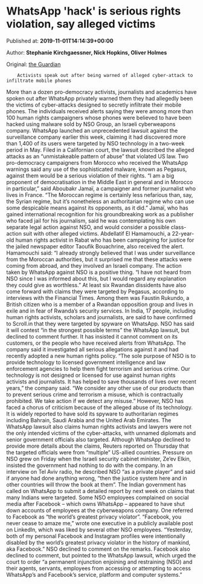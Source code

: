 
# WhatsApp 'hack' is serious rights violation, say alleged victims

Published at: **2019-11-01T14:14:39+00:00**

Author: **Stephanie Kirchgaessner, Nick Hopkins, Oliver Holmes**

Original: [the Guardian](https://www.theguardian.com/technology/2019/nov/01/whatsapp-hack-is-serious-rights-violation-say-alleged-victims)


        Activists speak out after being warned of alleged cyber-attack to infiltrate mobile phones
      
More than a dozen pro-democracy activists, journalists and academics have spoken out after WhatsApp privately warned them they had allegedly been the victims of cyber-attacks designed to secretly infiltrate their mobile phones.
The individuals received alerts saying they were among more than 100 human rights campaigners whose phones were believed to have been hacked using malware sold by NSO Group, an Israeli cyberweapons company.
WhatsApp launched an unprecedented lawsuit against the surveillance company earlier this week, claiming it had discovered more than 1,400 of its users were targeted by NSO technology in a two-week period in May.
Filed in a Californian court, the lawsuit described the alleged attacks as an “unmistakeable pattern of abuse” that violated US law.
Two pro-democracy campaigners from Morocco who received the WhatsApp warnings said any use of the sophisticated malware, known as Pegasus, against them would be a serious violation of their rights.
“I am a big proponent of democratisation in the Middle East in general and in Morocco in particular,” said Aboubakr Jamaï, a campaigner and former journalist who lives in France. “The Moroccan regime is certainly less nefarious than, say, the Syrian regime, but it’s nonetheless an authoritarian regime who can use some despicable means against its opponents, as it did.”
Jamaï, who has gained international recognition for his groundbreaking work as a publisher who faced jail for his journalism, said he was contemplating his own separate legal action against NSO, and would consider a possible class-action suit with other alleged victims.
Abdellatif El Hamamouchi, a 22-year-old human rights activist in Rabat who has been campaigning for justice for the jailed newspaper editor Taoufik Bouachrine, also received the alert.
Hamamouchi said: “I already strongly believed that I was under surveillance from the Moroccan authorities, but it surprised me that these attacks were coming from abroad, and they involved an Israeli company. The action taken by WhatsApp against NSO is a positive thing.
“I have not heard from NSO since I was informed about this, but I would regard any explanation they could give as worthless.”
At least six Rwandan dissidents have also come forward with claims they were targeted by Pegasus, according to interviews with the Financial Times.
Among them was Faustin Rukundo, a British citizen who is a member of a Rwandan opposition group and lives in exile and in fear of Rwanda’s security services.
In India, 17 people, including human rights activists, scholars and journalists, are said to have confirmed to Scroll.in that they were targeted by spyware on WhatsApp.
NSO has said it will contest “in the strongest possible terms” the WhatsApp lawsuit, but declined to comment further. It has insisted it cannot comment on its customers, or the people who have received alerts from WhatsApp.
The company said it investigated all serious allegations against it and had recently adopted a new human rights policy.
“The sole purpose of NSO is to provide technology to licensed government intelligence and law enforcement agencies to help them fight terrorism and serious crime. Our technology is not designed or licensed for use against human rights activists and journalists. It has helped to save thousands of lives over recent years,” the company said.
“We consider any other use of our products than to prevent serious crime and terrorism a misuse, which is contractually prohibited. We take action if we detect any misuse.”
However, NSO has faced a chorus of criticism because of the alleged abuse of its technology. It is widely reported to have sold its spyware to authoritarian regimes including Bahrain, Saudi Arabia and the United Arab Emirates.
The WhatsApp lawsuit also claims human rights activists and lawyers were not the only intended victims of the cyber-attacks, with unnamed diplomats and senior government officials also targeted.
Although WhatsApp declined to provide more details about the claims, Reuters reported on Thursday that the targeted officials were from “multiple” US-allied countries.
Pressure on NSO grew on Friday when the Israeli security cabinet minister, Ze’ev Elkin, insisted the government had nothing to do with the company.
In an interview on Tel Aviv radio, he described NSO “as a private player” and said if anyone had done anything wrong, “then the justice system here and in other countries will throw the book at them”.
The Indian government has called on WhatsApp to submit a detailed report by next week on claims that many Indians were targeted.
Some NSO employees complained on social media after Facebook – which owns WhatsApp – appeared to have shut down accounts of employees at the cyberweapons company. One referred to Facebook as “the world’s greatest privacy violator”.
“Facebook, you never cease to amaze me,” wrote one executive in a publicly available post on LinkedIn, which was liked by several other NSO employees.
“Yesterday, both of my personal Facebook and Instagram profiles were intentionally disabled by the world’s greatest privacy violator in the history of mankind, aka Facebook.”
NSO declined to comment on the remarks.
Facebook also declined to comment, but pointed to the WhatsApp lawsuit, which urged the court to order “a permanent injunction enjoining and restraining (NSO) and their agents, servants, employees from accessing or attempting to access WhatsApp’s and Facebook’s service, platform and computer systems.”
